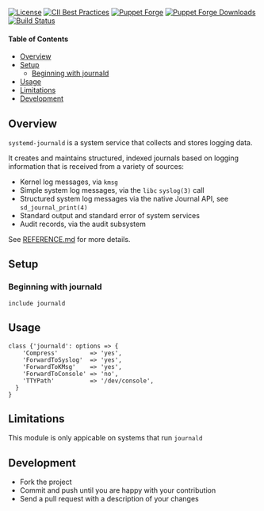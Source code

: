 [![License](https://img.shields.io/:license-apache-blue.svg)](http://www.apache.org/licenses/LICENSE-2.0.html)
[![CII Best Practices](https://bestpractices.coreinfrastructure.org/projects/73/badge)](https://bestpractices.coreinfrastructure.org/projects/73)
[![Puppet Forge](https://img.shields.io/puppetforge/v/simp/journald.svg)](https://forge.puppetlabs.com/simp/journald)
[![Puppet Forge Downloads](https://img.shields.io/puppetforge/dt/simp/journald.svg)](https://forge.puppetlabs.com/simp/journald)
[![Build Status](https://travis-ci.org/simp/pupmod-simp-journald.svg)](https://travis-ci.org/simp/pupmod-simp-journald)

#### Table of Contents

<!-- vim-markdown-toc GFM -->

* [Overview](#overview)
* [Setup](#setup)
  * [Beginning with journald](#beginning-with-journald)
* [Usage](#usage)
* [Limitations](#limitations)
* [Development](#development)

<!-- vim-markdown-toc -->

## Overview

`systemd-journald` is a system service that collects and stores logging data.

It creates and maintains structured, indexed journals based on logging information
that is received from a variety of sources:

* Kernel log messages, via `kmsg`
* Simple system log messages, via the `libc` `syslog(3)` call
* Structured system log messages via the native Journal API, see `sd_journal_print(4)`
* Standard output and standard error of system services
* Audit records, via the audit subsystem

See [REFERENCE.md](REFERENCE.md) for more details.

## Setup

### Beginning with journald

    include journald

## Usage

    class {'journald': options => {
        'Compress'         => 'yes',
        'ForwardToSyslog'  => 'yes',
        'ForwardToKMsg'    => 'yes',
        'ForwardToConsole' => 'no',
        'TTYPath'          => '/dev/console',
      }
    }

## Limitations

This module is only appicable on systems that run `journald`

## Development

* Fork the project
* Commit and push until you are happy with your contribution
* Send a pull request with a description of your changes
